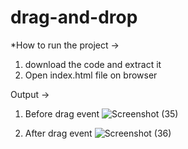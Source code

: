 # drag-and-drop
*How to run the project ->
  1. download the code and extract it
  2. Open index.html file on browser

Output ->
  1. Before drag event
    ![Screenshot (35)](https://github.com/AyushMahobia/drag-and-drop/assets/74254072/7eecf790-5f4f-4702-94f5-e398f8f06a26)

  2. After drag event
   ![Screenshot (36)](https://github.com/AyushMahobia/drag-and-drop/assets/74254072/9e161125-4220-4df2-a0c0-72efc9f1066f)

